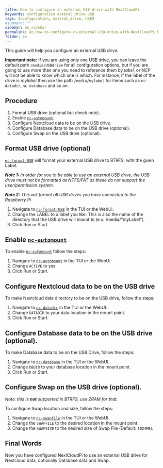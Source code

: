 ```yaml
---
title: How to configure an external USB drive with NextCloudPi
keywords: configuration exteral_drive USB
tags: [configuration, exteral_drive, USB]
#summary: ""
sidebar: en_sidebar
permalink: en_How-to-configure-an-external-USB-drive-with-NextCloudPi.html
folder: en
---
```



[nc-automount]: https://github.com/nextcloud/nextcloudpi/wiki/Configuration-Reference#nc-automount
[nc-format-USB]: https://github.com/nextcloud/nextcloudpi/wiki/Configuration-Reference#nc-format-usb
[nc-datadir]: https://github.com/nextcloud/nextcloudpi/wiki/Configuration-Reference#nc-datadir
[nc-database]: https://github.com/nextcloud/nextcloudpi/wiki/Configuration-Reference#nc-database
[nc-swapfile]: https://github.com/nextcloud/nextcloudpi/wiki/Configuration-Reference#nc-swapfile

This guide will help you configure an external USB drive.

**Important note:** If you are using only one USB drive, you can leave the default path `/media/USBdrive` for all configuration options, but if you are going to use more than one you need to reference them by _label_, or NCP will not be able to know which one is which. For instance, if the label of the drive is _mylabel_ then use the path `/media/mylabel` for items such as `nc-datadir`, `nc-database` and so on.

## Procedure
1. Format USB drive (optional but check note).
2. Enable [`nc-automount`][nc-automount].
3. Configure Nextcloud data to be on the USB drive.
4. Configure Database data to be on the USB drive (optional).
5. Configure Swap on the USB drive (optional).

## Format USB drive (optional)

[`nc-format-USB`][nc-format-USB] will format your external USB drive to BTRFS, with the given Label.

_**Note 1:**_  _In order for you to be able to use an external USB drive, the USB drive must not be formatted as NTFS/FAT as these do not support the user/permission system._

_**Note 2:**_  _This will format all USB drives you have connected to the Raspberry Pi_

1. Navigate to [`nc-format-USB`][nc-format-USB] in the TUI or the WebUI.
2. Change the LABEL to a label you like. This is also the name of the directory that the USB drive will mount to (e.x. /media/"myLabel").
3. Click Run or Start.

## Enable [`nc-automount`][nc-automount]

To enable [`nc-automount`][nc-automount] follow the steps:

1. Navigate to [`nc-automount`][nc-automount] in the TUI or the WebUI.
2. Change `ACTIVE` to yes.
3. Click Run or Start.

## Configure Nextcloud data to be on the USB drive

To make Nextcloud data directory to be on the USB drive, follow the steps:

1. Navigate to [`nc-datadir`][nc-datadir] in the TUI or the WebUI.
2. Change `DATADIR` to your data location in the mount point.
3. Click Run or Start.

## Configure Database data to be on the USB drive (optional).

To make Database data to be on the USB Drive, follow the steps:

1. Navigate to [`nc-database`][nc-database] in the TUI or the WebUI.
2. Change `DBDIR` to your database location in the mount point.
3. Click Run or Start.

## Configure Swap on the USB drive (optional).

_Note: this is **not** supported in BTRFS, use ZRAM for that._

To configure Swap location and size, follow the steps:

1. Navigate to [`nc-swapfile`][nc-swapfile] in the TUI or the WebUI.
2. Change the `SWAPFILE` to the desired location in the mount point.
3. Change the `SWAPSIZE` to the desired size of Swap File (Default: `1024MB`).

## Final Words

Now you have configured NextCloudPi to use an external USB drive for Nextcloud data, optionally Database data and Swap.
